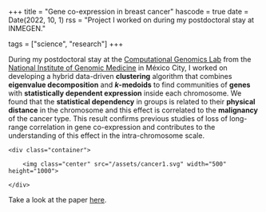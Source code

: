 +++
title = "Gene co-expression in breast cancer"
hascode = true
date = Date(2022, 10, 1)
rss = "Project I worked on during my postdoctoral stay at INMEGEN."

tags = ["science", "research"]
+++


During my postdoctoral stay at the [Computational Genomics Lab](http://csbig.inmegen.gob.mx/) from the [National Institute of Genomic Medicine](https://www.inmegen.gob.mx/) in México City, I worked on developing a hybrid data-driven **clustering** algorithm that combines **eigenvalue decomposition** and **$k$-medoids** to find communities of **genes** with **statistically dependent expression** inside each chromosome. We found that the **statistical dependency** in groups is related to their **physical distance** in the chromosome and this effect is correlated to the **malignancy** of the cancer type. This result confirms previous studies of loss of long-range correlation in gene co-expression and contributes to the understanding of this effect in the intra-chromosome scale.

~~~
<div class="container">

    <img class="center" src="/assets/cancer1.svg" width="500" height="1000">

</div>
~~~

Take a look at the paper [here](https://github.com/spiralizing/CVResume/blob/main/Papers/Paper2021-Cancer.pdf).
